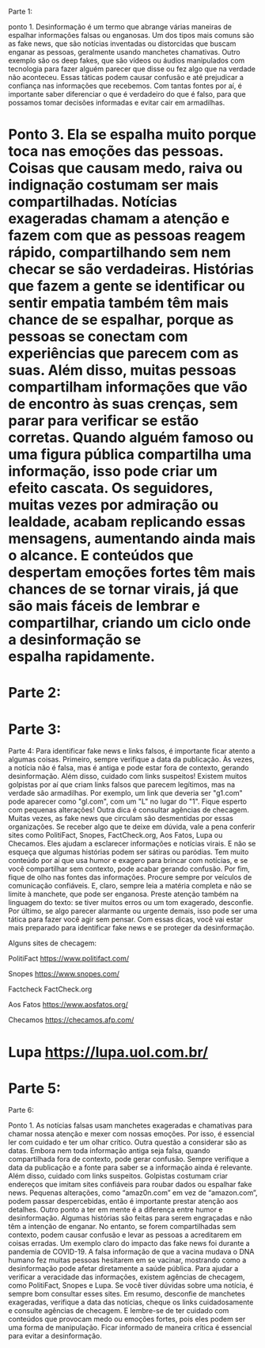 Parte 1: 

ponto 1.
Desinformação é um termo que abrange várias maneiras de espalhar informações falsas ou enganosas. Um dos tipos mais comuns são as fake news, que são notícias inventadas ou distorcidas que buscam enganar as pessoas, geralmente usando manchetes chamativas. Outro exemplo são os deep fakes, que são vídeos ou áudios manipulados com tecnologia para fazer alguém parecer que disse ou fez algo que na verdade não aconteceu. Essas táticas podem causar confusão e até prejudicar a confiança nas informações que recebemos. Com tantas fontes por aí, é importante saber diferenciar o que é verdadeiro do que é falso, para que possamos tomar decisões informadas e evitar cair em armadilhas.

Ponto 3.
Ela se espalha muito porque toca nas emoções das pessoas. Coisas que causam medo, raiva ou indignação costumam ser mais compartilhadas. Notícias exageradas chamam a atenção e fazem com que as pessoas reagem rápido, compartilhando sem nem checar se são verdadeiras. Histórias que fazem a gente se identificar ou sentir empatia também têm mais chance de se espalhar, porque as pessoas se conectam com experiências que parecem com as suas. Além disso, muitas pessoas compartilham informações que vão de encontro às suas crenças, sem parar para verificar se estão corretas.
Quando alguém famoso ou uma figura pública compartilha uma informação, isso pode criar um efeito cascata. Os seguidores, muitas vezes por admiração ou lealdade, acabam replicando essas mensagens, aumentando ainda mais o alcance. E conteúdos que despertam emoções fortes têm mais chances de se tornar virais, já que são mais fáceis de lembrar e compartilhar, criando um ciclo onde a desinformação se espalha rapidamente.
=================================
Parte 2:
=================================
Parte 3:
=================================
Parte 4:
Para identificar fake news e links falsos, é importante ficar atento a algumas coisas. Primeiro, sempre verifique a data da publicação. Às vezes, a notícia não é falsa, mas é antiga e pode estar fora de contexto, gerando desinformação. Além disso, cuidado com links suspeitos! Existem muitos golpistas por aí que criam links falsos que parecem legítimos, mas na verdade são armadilhas. Por exemplo, um link que deveria ser "g1.com" pode aparecer como "gl.com", com um "L" no lugar do "1". Fique esperto com pequenas alterações!
  Outra dica é consultar agências de checagem. Muitas vezes, as fake news que circulam são desmentidas por essas organizações. Se receber algo que te deixe em dúvida, vale a pena conferir sites como PolitiFact, Snopes, FactCheck.org, Aos Fatos, Lupa ou Checamos. Eles ajudam a esclarecer informações e notícias virais.
  E não se esqueça que algumas histórias podem ser sátiras ou paródias. Tem muito conteúdo por aí que usa humor e exagero para brincar com notícias, e se você compartilhar sem contexto, pode acabar gerando confusão.
  Por fim, fique de olho nas fontes das informações. Procure sempre por veículos de comunicação confiáveis. E, claro, sempre leia a matéria completa e não se limite à manchete, que pode ser enganosa. Preste atenção também na linguagem do texto: se tiver muitos erros ou um tom exagerado, desconfie. Por último, se algo parecer alarmante ou urgente demais, isso pode ser uma tática para fazer você agir sem pensar. Com essas dicas, você vai estar mais preparado para identificar fake news e se proteger da desinformação.


Alguns sites de checagem:

PolitiFact
https://www.politifact.com/

Snopes
https://www.snopes.com/

Factcheck
FactCheck.org

Aos Fatos
https://www.aosfatos.org/

Checamos 
https://checamos.afp.com/

Lupa
https://lupa.uol.com.br/
=================================
Parte 5:
=================================

Parte 6:

Ponto 1. As notícias falsas usam manchetes exageradas e chamativas para chamar nossa atenção e mexer com nossas emoções. Por isso, é essencial ler com cuidado e ter um olhar crítico.
Outra questão a considerar são as datas. Embora nem toda informação antiga seja falsa, quando compartilhada fora de contexto, pode gerar confusão. Sempre verifique a data da publicação e a fonte para saber se a informação ainda é relevante.
Além disso, cuidado com links suspeitos. Golpistas costumam criar endereços que imitam sites confiáveis para roubar dados ou espalhar fake news. Pequenas alterações, como “amaz0n.com” em vez de “amazon.com”, podem passar despercebidas, então é importante prestar atenção aos detalhes.
Outro ponto a ter em mente é a diferença entre humor e desinformação. Algumas histórias são feitas para serem engraçadas e não têm a intenção de enganar. No entanto, se forem compartilhadas sem contexto, podem causar confusão e levar as pessoas a acreditarem em coisas erradas.
Um exemplo claro do impacto das fake news foi durante a pandemia de COVID-19. A falsa informação de que a vacina mudava o DNA humano fez muitas pessoas hesitarem em se vacinar, mostrando como a desinformação pode afetar diretamente a saúde pública.
Para ajudar a verificar a veracidade das informações, existem agências de checagem, como PolitiFact, Snopes e Lupa. Se você tiver dúvidas sobre uma notícia, é sempre bom consultar esses sites.
Em resumo, desconfie de manchetes exageradas, verifique a data das notícias, cheque os links cuidadosamente e consulte agências de checagem. E lembre-se de ter cuidado com conteúdos que provocam medo ou emoções fortes, pois eles podem ser uma forma de manipulação. Ficar informado de maneira crítica é essencial para evitar a desinformação.
